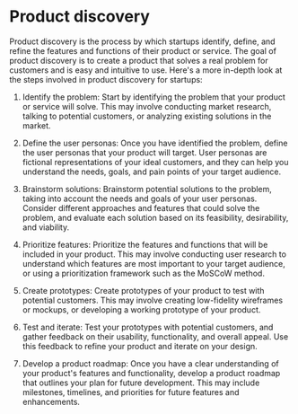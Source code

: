 # Product discovery

Product discovery is the process by which startups identify, define, and refine the features and functions of their product or service. The goal of product discovery is to create a product that solves a real problem for customers and is easy and intuitive to use. Here's a more in-depth look at the steps involved in product discovery for startups:

1. Identify the problem: Start by identifying the problem that your product or service will solve. This may involve conducting market research, talking to potential customers, or analyzing existing solutions in the market.

2. Define the user personas: Once you have identified the problem, define the user personas that your product will target. User personas are fictional representations of your ideal customers, and they can help you understand the needs, goals, and pain points of your target audience.

3. Brainstorm solutions: Brainstorm potential solutions to the problem, taking into account the needs and goals of your user personas. Consider different approaches and features that could solve the problem, and evaluate each solution based on its feasibility, desirability, and viability.

4. Prioritize features: Prioritize the features and functions that will be included in your product. This may involve conducting user research to understand which features are most important to your target audience, or using a prioritization framework such as the MoSCoW method.

5. Create prototypes: Create prototypes of your product to test with potential customers. This may involve creating low-fidelity wireframes or mockups, or developing a working prototype of your product.

6. Test and iterate: Test your prototypes with potential customers, and gather feedback on their usability, functionality, and overall appeal. Use this feedback to refine your product and iterate on your design.

7. Develop a product roadmap: Once you have a clear understanding of your product's features and functionality, develop a product roadmap that outlines your plan for future development. This may include milestones, timelines, and priorities for future features and enhancements.